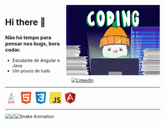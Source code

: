 <img src="giphy.gif" width  = "305px" align = "right">

# Hi there 👋
 ### Não há tempo para pensar nos bugs, bora codar.

- Estudante de Angular e Java
- Um pouco de tudo

<div id="badges" align = "center">
  
<a href="https://www.linkedin.com/in/mauricioittner"><img src="https://img.shields.io/badge/-LinkedIn-020114?style=for-the-badge&amp;logo=linkedin&amp;logoColor=EBD03E&amp;color:FFF" alt="LinkedIn"></a>
</div>

---

  <div>
  <img src="https://github.com/devicons/devicon/blob/master/icons/java/java-original-wordmark.svg" title="Java" alt="Java" width="40" height="40"/>&nbsp;
  <img src="https://github.com/devicons/devicon/blob/master/icons/html5/html5-original.svg" title="HTML5" alt="HTML" width="40" height="40"/>&nbsp;
  <img src="https://github.com/devicons/devicon/blob/master/icons/css3/css3-original.svg" title="CSS3" alt="CSS" width="40" height="40"/>&nbsp;   
  <img src="https://github.com/devicons/devicon/blob/master/icons/javascript/javascript-original.svg" title="JavaScript" alt="JavaScript" width="40" height="40"/>&nbsp;
  <img src="https://github.com/devicons/devicon/blob/master/icons/angularjs/angularjs-original.svg" title="Angular" alt="Angular" width="40" height="40"/>&nbsp;
</div>

---


<img height="200em" align="left" src="https://github-readme-stats.vercel.app/api/top-langs/?username=MauricioIttner&show_icons=true&theme=tokyonight"/>
<img height="200em" align="left" src="https://github-readme-stats.vercel.app/api?username=MauricioIttner&show_icons=true&theme=tokyonight"/>


![Snake Animation](https://github.com/riversdiniz/Snake-Animation/blob/main/github-contribution-grid-snake.svg)
